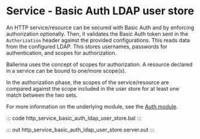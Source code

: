 # Service - Basic Auth LDAP user store

An HTTP service/resource can be secured with Basic Auth and by enforcing
authorization optionally. Then, it validates the Basic Auth token sent in
the `Authorization` header against the provided configurations. This reads
data from the configured LDAP. This stores usernames, passwords for
authentication, and scopes for authorization.

Ballerina uses the concept of scopes for authorization. A resource declared
in a service can be bound to one/more scope(s).

In the authorization phase, the scopes of the service/resource are compared
against the scope included in the user store for at least one match between
the two sets.

For more information on the underlying module,
see the [Auth module](https://lib.ballerina.io/ballerina/auth/latest/).

::: code http_service_basic_auth_ldap_user_store.bal :::

::: out http_service_basic_auth_ldap_user_store.server.out :::